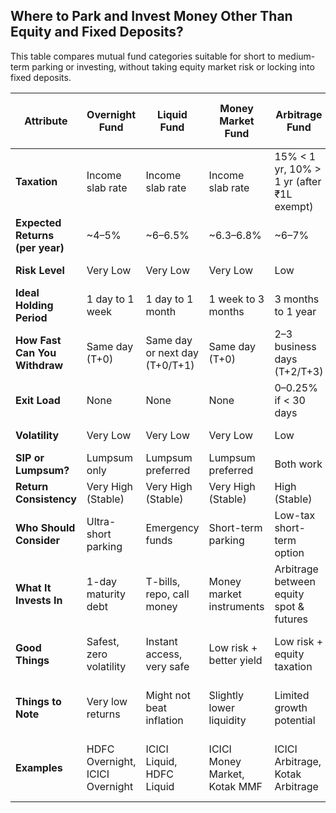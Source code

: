 ## Where to Park and Invest Money Other Than Equity and Fixed Deposits?

This table compares mutual fund categories suitable for short to medium-term parking or investing, without taking equity market risk or locking into fixed deposits.

| Attribute                       | Overnight Fund                  | Liquid Fund                    | Money Market Fund             | Arbitrage Fund                            | Ultra Short-Term Fund          | Low Duration Fund                    | Short Duration Fund               | Medium Duration Fund               | Corporate Bond Fund             | Banking & PSU Debt Fund           | Gilt Fund                   | Gold Fund                         |
| ------------------------------- | ------------------------------- | ------------------------------ | ----------------------------- | ----------------------------------------- | ------------------------------ | ------------------------------------ | --------------------------------- | ---------------------------------- | ------------------------------- | --------------------------------- | --------------------------- | --------------------------------- |
| **Taxation**                    | Income slab rate                | Income slab rate               | Income slab rate              | 15% < 1 yr, 10% > 1 yr (after ₹1L exempt) | Income slab rate               | Income slab rate                     | Income slab rate                  | Income slab rate                   | Income slab rate                | Income slab rate                  | Income slab rate            | Income slab rate                  |
| **Expected Returns (per year)** | ~4–5%                           | ~6–6.5%                        | ~6.3–6.8%                     | ~6–7%                                     | ~6.5–7%                        | ~6.5–7.2%                            | ~6.8–7.8%                         | ~7–8.5%                            | ~7–9%                           | ~6.8–8.2%                         | ~7–9%                       | ~7–9%                             |
| **Risk Level**                  | Very Low                        | Very Low                       | Very Low                      | Low                                       | Very Low to Low                | Low                                  | Low to Moderate                   | Moderate                           | Low                             | Low                               | Moderate                    | Moderate                          |
| **Ideal Holding Period**        | 1 day to 1 week                 | 1 day to 1 month               | 1 week to 3 months            | 3 months to 1 year                        | 3 to 6 months                  | 6 to 12 months                       | 1 to 3 years                      | 3 to 4 years                       | 2 to 5 years                    | 1 to 4 years                      | 3 to 7 years                | 3 to 5 years                      |
| **How Fast Can You Withdraw**   | Same day (T+0)                  | Same day or next day (T+0/T+1) | Same day (T+0)                | 2–3 business days (T+2/T+3)               | 1–2 business days (T+1/T+2)    | 1–2 business days (T+1/T+2)          | 2–3 business days (T+2/T+3)       | 2–3 business days (T+2/T+3)        | 2–3 business days (T+2/T+3)     | 2–3 business days (T+2/T+3)       | 2–3 business days (T+2/T+3) | 2–3 business days (T+2/T+3)       |
| **Exit Load**                   | None                            | None                           | None                          | 0–0.25% if < 30 days                      | Usually none                   | Usually none                         | Usually none                      | Usually none                       | Usually none                    | Usually none                      | None                        | 0–1% if < 12 months               |
| **Volatility**                  | Very Low                        | Very Low                       | Very Low                      | Low                                       | Very Low                       | Low                                  | Low to Moderate                   | Moderate                           | Low                             | Low                               | Moderate                    | Moderate to High                  |
| **SIP or Lumpsum?**             | Lumpsum only                    | Lumpsum preferred              | Lumpsum preferred             | Both work                                 | Lumpsum preferred              | Lumpsum preferred                    | Lumpsum preferred                 | Lumpsum preferred                  | Lumpsum preferred               | Lumpsum preferred                 | Lumpsum preferred           | SIP or Lumpsum                    |
| **Return Consistency**          | Very High (Stable)              | Very High (Stable)             | Very High (Stable)            | High (Stable)                             | High (Stable)                  | High (Stable)                        | High                              | Moderate                           | High                            | High                              | Moderate                    | Moderate                          |
| **Who Should Consider**         | Ultra-short parking             | Emergency funds                | Short-term parking            | Low-tax short-term option                 | Parking for 3–6 months         | Parking for 6–12 months              | Short-term goals (1–2 yrs)        | Medium-term goals (3–4 yrs)        | Stable growth seekers           | Safe debt exposure                | Long-term safety            | Diversification & inflation hedge |
| **What It Invests In**          | 1-day maturity debt             | T-bills, repo, call money      | Money market instruments      | Arbitrage between equity spot & futures   | Very short-term bonds          | 6–12 month duration debt             | Short-term debt instruments       | Medium duration debt               | Corporate debt securities       | Bank & PSU issued bonds           | Government bonds            | Gold ETFs                         |
| **Good Things**                 | Safest, zero volatility         | Instant access, very safe      | Low risk + better yield       | Low risk + equity taxation                | Safe + slightly higher returns | Safe + slightly longer yield         | Better than Liquid/FD             | Predictable returns                | Safe + good return              | Strong stability                  | Govt-backed                 | Inflation hedge                   |
| **Things to Note**              | Very low returns                | Might not beat inflation       | Slightly lower liquidity      | Limited growth potential                  | Mild NAV movement possible     | Still short-term, not for goals      | May fluctuate in rate cycles      | Sensitive to interest rates        | NAV movement if rates change    | No equity upside                  | May fluctuate short-term    | No regular income                 |
| **Examples**                    | HDFC Overnight, ICICI Overnight | ICICI Liquid, HDFC Liquid      | ICICI Money Market, Kotak MMF | ICICI Arbitrage, Kotak Arbitrage          | HDFC Ultra Short Term          | Axis Low Duration, IDFC Low Duration | HDFC Short Term, ICICI Short Term | Kotak Medium Term, SBI Medium Term | HDFC Corp Bond, ICICI Corp Bond | Axis Banking PSU, SBI Banking PSU | ICICI Gilt, SBI Magnum Gilt | Axis Gold, SBI Gold               |
